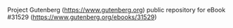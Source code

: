 Project Gutenberg (https://www.gutenberg.org) public repository for eBook #31529 (https://www.gutenberg.org/ebooks/31529)
